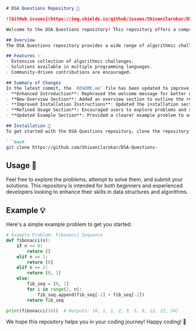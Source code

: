 ```markdown
# DSA Questions Repository 🚀

![GitHub issues](https://img.shields.io/github/issues/Shivanilarokar/DSA-Questions-) ![GitHub stars](https://img.shields.io/github/stars/Shivanilarokar/DSA-Questions-)

Welcome to the DSA Questions repository! This repository offers a comprehensive collection of data structure and algorithmic challenges designed to help developers improve their coding skills. We welcome community-driven contributions!

## Overview
The DSA Questions repository provides a wide range of algorithmic challenges aimed at enhancing your coding abilities. Whether you're preparing for interviews or simply looking to refine your skills, you'll find various problems to solve.

## Features ✨
- Extensive collection of algorithmic challenges.
- Solutions available in multiple programming languages.
- Community-driven contributions are encouraged.

## Summary of Changes
In the latest commit, the `README.md` file has been updated to improve clarity and structure. Key changes include:
- **Enhanced Introduction**: Rephrased the welcome message for better engagement.
- **New Overview Section**: Added an overview section to outline the repository’s purpose.
- **Improved Installation Instructions**: Updated the installation section with clearer formatting.
- **Refined Usage Section**: Encouraged users to explore problems and submit solutions.
- **Updated Example Section**: Provided a clearer example problem to assist new users.

## Installation 🔧
To get started with the DSA Questions repository, clone the repository using the following command:

```bash
git clone https://github.com/Shivanilarokar/DSA-Questions-
```

## Usage 📖
Feel free to explore the problems, attempt to solve them, and submit your solutions. This repository is intended for both beginners and experienced developers looking to enhance their skills in data structures and algorithms.

## Example 💡
Here's a simple example problem to get you started:

```python
# Example Problem: Fibonacci Sequence
def fibonacci(n):
    if n <= 0:
        return []
    elif n == 1:
        return [0]
    elif n == 2:
        return [0, 1]
    else:
        fib_seq = [0, 1]
        for i in range(2, n):
            fib_seq.append(fib_seq[-1] + fib_seq[-2])
        return fib_seq

print(fibonacci(10))  # Outputs: [0, 1, 1, 2, 3, 5, 8, 13, 21, 34]
```

We hope this repository helps you in your coding journey! Happy coding! 🎉
```